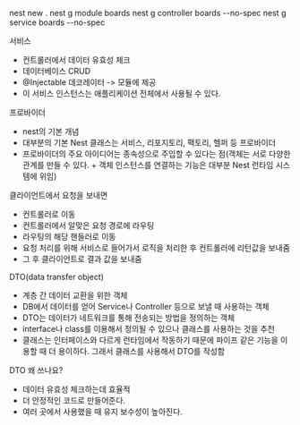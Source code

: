 nest new .
nest g module boards
nest g controller boards --no-spec
nest g service boards --no-spec

서비스
- 컨트롤러에서 데이터 유효성 체크
- 데이터베이스 CRUD
- @Injectable 데코레이터 -> 모듈에 제공
- 이 서비스 인스턴스는 애플리케이션 전체에서 사용될 수 있다.

프로바이더
- nest의 기본 개념
- 대부분의 기본 Nest 클래스는 서비스, 리포지토리, 팩토리, 헬퍼 등 프로바이더
- 프로바이더의 주요 아이디어는 종속성으로 주입할 수 있다는 점(객체는 서로 다양한 관계를 만들 수 있다. + 객체 인스턴스를 연결하는 기능은 대부분 Nest 런타임 시스템에 위임)

클라이언트에서 요청을 보내면
- 컨트롤러로 이동
- 컨트롤러에서 알맞은 요청 경로에 라우팅
- 라우팅의 해당 핸들러로 이동
- 요청 처리를 위해 서비스로 들어가서 로직을 처리한 후 컨트롤러에 리턴값을 보내줌
- 그 후 클라이언트로 결과 값을 보내줌

DTO(data transfer object)
- 계층 간 데이터 교환을 위한 객체
- DB에서 데이터를 얻어 Service나 Controller 등으로 보낼 때 사용하는 객체
- DTO는 데이터가 네트워크를 통해 전송되는 방법을 정의하는 객체
- interface나 class를 이용해서 정의될 수 있으나 클래스를 사용하는 것을 추천
- 클래스는 인터페이스와 다르게 런타임에서 작동하기 때문에 파이프 같은 기능을 이용할 때 더 용이하다. 그래서 클래스를 사용해서 DTO를 작성함

DTO 왜 쓰나요?
- 데이터 유효성 체크하는데 효율적
- 더 안정적인 코드로 만들어준다.
- 여러 곳에서 사용했을 때 유지 보수성이 높아진다.
